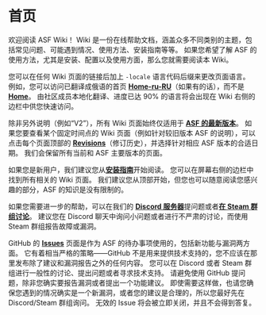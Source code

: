 # 首页

欢迎阅读 ASF Wiki！ Wiki 是一份在线帮助文档，涵盖众多不同类别的主题，包括常见问题、可能遇到情况、使用方法、安装指南等等。 如果您希望了解 ASF 的使用方法，尤其是安装、配置以及使用方面，那么您就需要阅读本 Wiki。

您可以在任何 Wiki 页面的链接后加上 `-locale` 语言代码后缀来更改页面语言。 例如，您可以访问已翻译成俄语的首页 **[Home-ru-RU](https://github.com/JustArchiNET/ArchiSteamFarm/wiki/Home-ru-RU)**（如果有的话），而不是 **[Home](https://github.com/JustArchiNET/ArchiSteamFarm/wiki/Home)**。 由社区成员本地化翻译、进度已达 90% 的语言将会出现在 Wiki 右侧的边栏中供您快速访问。

除非另外说明（例如“V2”），所有 Wiki 页面始终仅适用于 **[ASF 的最新版本](https://github.com/JustArchiNET/ArchiSteamFarm/releases)**。 如果您要查看某个固定时间点的 Wiki 页面（例如针对较旧版本 ASF 的说明），可以点击每个页面顶部的 **[Revisions](https://github.com/JustArchiNET/ArchiSteamFarm/wiki/_history)**（修订历史），并选择针对相应 ASF 版本的合适日期。 我们会保留所有当前和 ASF 主要版本的页面。

如果您是新用户，我们建议您从&#8203;**[安装指南](https://github.com/JustArchiNET/ArchiSteamFarm/wiki/Setting-up-zh-CN)**&#8203;开始阅读。 您可以在屏幕右侧的边栏中找到所有相关的 Wiki 页面。 我们建议您从顶部开始，但您也可以随意阅读您感兴趣的部分，ASF 的知识是没有限制的。

如果您需要进一步的帮助，可以在我们的 **[Discord 服务器](https://discord.gg/hSQgt8j)**&#8203;提问题或者&#8203;**[在 Steam 群组讨论](https://steamcommunity.com/groups/archiasf/discussions/1)**。 建议您在 Discord 聊天中询问小问题或者进行不严肃的讨论，而使用 Steam 群组报告故障或漏洞。

GitHub 的 **[Issues](https://github.com/JustArchiNET/ArchiSteamFarm/issues)** 页面是作为 ASF 的待办事项使用的，包括新功能与漏洞两方面。 它有着相当严格的策略——GitHub 不是用来提供技术支持的，您不应该在那里发布除了建议和漏洞报告之外的任何内容。 您可以在 Discord 或者 Steam 群组进行一般性的讨论、提出问题或者寻求技术支持。 请避免使用 GitHub 提问题，除非您确实要报告漏洞或者提出一个功能建议。 即使需要这样做，也请您确保您遇到的情况确实是一个新漏洞，或者您的建议是合理的，所以您最好先在 Discord/Steam 群组询问。 无效的 Issue 将会被立即关闭，并且不会得到答复。